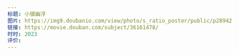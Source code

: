 ```yaml
---
标题: 小镇幽浮
图片: https://img9.doubanio.com/view/photo/s_ratio_poster/public/p2894204604.webp
链接: https://movie.douban.com/subject/36161478/
时时: 2023
评价:
---
```


